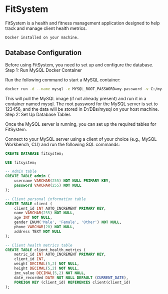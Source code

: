 # FitSystem

FitSystem is a health and fitness management application designed to help track and manage client health metrics.

```Prerequisites
Docker installed on your machine.
```

## Database Configuration

Before using FitSystem, you need to set up and configure the database.
Step 1: Run MySQL Docker Container

Run the following command to start a MySQL container:


```bash
docker run -d --name mysql -e MYSQL_ROOT_PASSWORD=my-password -v C:/my-sql-path:/var/lib/mysql -p 3306:3306 mysql/mysql-server
```

This will pull the MySQL image (if not already present) and run it in a container named mysql. The root password for the MySQL server is set to 123456, and the data will be stored in D:/DBs/mysql on your host machine.
Step 2: Set Up Database Tables

Once the MySQL server is running, you can set up the required tables for FitSystem.

Connect to your MySQL server using a client of your choice (e.g., MySQL Workbench, CLI) and run the following SQL commands:


```sql
CREATE DATABASE fitsystem;

USE fitsystem;

-- Admin table
CREATE TABLE admin (
    username VARCHAR(255) NOT NULL PRIMARY KEY,
    password VARCHAR(255) NOT NULL
);

-- Client personal information table
CREATE TABLE client (
    client_id INT AUTO_INCREMENT PRIMARY KEY,
    name VARCHAR(255) NOT NULL,
    age INT NOT NULL,
    gender ENUM('Male', 'Female', 'Other') NOT NULL,
    phone VARCHAR(20) NOT NULL,
    address TEXT NOT NULL
);

-- Client health metrics table
CREATE TABLE client_health_metrics (
    metric_id INT AUTO_INCREMENT PRIMARY KEY,
    client_id INT,
    weight DECIMAL(5,2) NOT NULL,
    height DECIMAL(5,2) NOT NULL,
    imc_value DECIMAL(5,2) NOT NULL,
    date_recorded DATE NOT NULL DEFAULT (CURRENT_DATE),
    FOREIGN KEY (client_id) REFERENCES client(client_id)
);
```